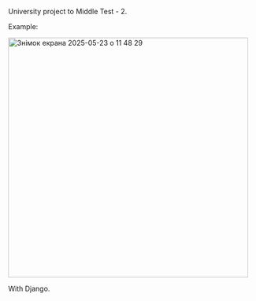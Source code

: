 
University project to Middle Test - 2.


Example:

<img width="487" alt="Знімок екрана 2025-05-23 о 11 48 29" src="https://github.com/user-attachments/assets/fec624eb-9ded-4a02-875d-7320313b5e2e" />


With Django.
